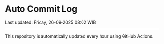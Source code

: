 # Auto Commit Log

Last updated: Friday, 26-09-2025 08:02 WIB

---

This repository is automatically updated every hour using GitHub Actions.
